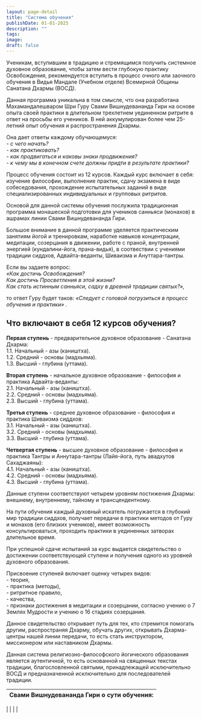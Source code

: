 ```yaml
---
layout: page-detail
title: "Система обучения"
publishDate: 01-01-2025
description: ""
tags:
image:
draft: false
---
```


 Ученикам, вступившим в традицию и стремящимся получить системное духовное образование, чтобы затем вести глубокую практику Освобождения, рекомендуется вступить в процесс очного или заочного обучения в Видья Мандале (Учебном отделе) Всемирной Общины Санатана Дхармы (ВОСД).  
  
 Данная программа уникальна в том смысле, что она разработана Махамандалешваром Шри Гуру Свами Вишнудевананда Гири на основе опыта своей практики в длительном трехлетнем уединенном ритрите в ответ на просьбы его учеников. В ней аккумулирован более чем 25-летний опыт обучения и распространения Дхармы.   
  
 Она дает ответы каждому обучающемуся:  
_\- с чего начать?_  
_\- как практиковать?_  
_\- как продвигаться и каковы знаки продвижения?_  
_\- к чему мы в конечном счете должны придти в результате практики?_  
  
 Процесс обучения состоит из 12 курсов. Каждый курс включает в себя: изучение философии, выполнение практик, сдачу экзамена в виде собеседования, прохождение испытательных заданий в виде специализированных индивидуальных и групповых ритритов.  
  
 Основой для данной системы обучения послужила традиционная программа монашеской подготовки для учеников санньяси (монахов) в ашрамах линии Свами Вишнудевананда Гири.  
  
 Большое внимание в данной программе уделяется практическим занятиям йогой и тренировкам, наработке навыков концентрации, медитации, созерцания в движении, работе с праной, внутренней энергией (кундалини-йога, прана-видья), в соотвествии с учениями традиции сиддхов, Адвайта-веданты, Шиваизма и Ануттара-тантры.  
  
 Если вы задаете вопрос:   
_«Как достичь Освобождения?_   
_Как достичь Просветления в этой жизни?_   
_Как стать истинным санньяси, садху в древней традиции святых?»,_   
  
 то ответ Гуру будет таков: _«Следует с головой погрузиться в процесс обучения и практики»_ _._ 

  
## Что включают в себя 12 курсов обучения?
**Первая ступень** \- предварительное духовное образование - Санатана Дхарма:  
 1.1\. Начальный - азы (каништха).  
 1.2\. Средний - основы (мадхьяма).  
 1.3\. Высший - глубина (уттама).  
  
**Вторая ступень** \- начальное духовное образование - философия и практика Адвайта-веданты:  
 2.1\. Начальный - азы (каништха).  
 2.2\. Средний - основы (мадхьяма).  
 2.3\. Высший - глубина (уттама).  
  
**Третья ступень** \- среднее духовное образование - философия и практика Шиваизма сиддхов:  
 3.1\. Начальный - азы (каништха).  
 3.2\. Средний - основы (мадхьяма).  
 3.3\. Высший - глубина (уттама).  
  
**Четвертая ступень** \- высшее духовное образование - философия и практика Тантры и Аннутара-тантры (Лайя-йога, путь авадхутов Сахаджаяны):  
 4.1\. Начальный - азы (каништха).  
 4.2\. Средний - основы (мадхьяма).  
 4.3\. Высший - глубина (уттама).  
  
 Данные ступени соответствуют четырем уровням постижения Дхармы: внешнему, внутреннему, тайному и трансцендентному.   
  
 На пути обучения каждый духовный искатель погружается в глубокий мир традиции сиддхов, получает передачи в практики методов от Гуру и монахов (его близких учеников), имеет возможность консультироваться, проходить практики в уединенных затворах длительное время.  
  
 При успешной сдаче испытаний за курс выдается свидетельство о достижении соответствующей ступени и получения одного из уровней духовного образования.  
  
 Присвоение ступеней включает оценку четырех видов:  
 \- теория,  
 \- практика (методы),  
 \- ритритное правило,  
 \- качества,  
 \- признаки достижения в медитации и созерцании, согласно учению о 7 Землях Мудрости и учению о 16 стадиях созерцания.  
  
 Данное свидетельство открывает путь для тех, кто стремится помогать другим, распространяя Дхарму, обучать других, открывать Дхарма-центры нашей линии передачи, то есть стать инструктором, миссионером или наставником Дхармы.   
  
 Данная система религиозно-философского йогического образования является аутентичной, то есть основанной на священных текстах традиции, благословленной святыми, принадлежащей исключительно ВОСД и предназначенной исключительно для последователей традиции.  

  
| Свами Вишнудевананда Гири о сути обучения: |
| ------------------------------------------ |

|  |
|  |
  
  
